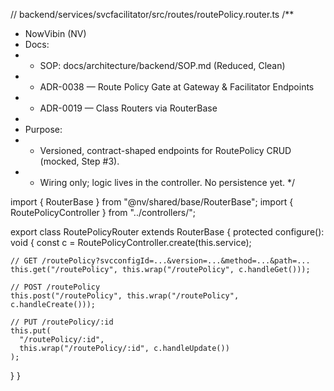 // backend/services/svcfacilitator/src/routes/routePolicy.router.ts
/**
 * NowVibin (NV)
 * Docs:
 * - SOP: docs/architecture/backend/SOP.md (Reduced, Clean)
 * - ADR-0038 — Route Policy Gate at Gateway & Facilitator Endpoints
 * - ADR-0019 — Class Routers via RouterBase
 *
 * Purpose:
 * - Versioned, contract-shaped endpoints for RoutePolicy CRUD (mocked, Step #3).
 * - Wiring only; logic lives in the controller. No persistence yet.
 */

import { RouterBase } from "@nv/shared/base/RouterBase";
import { RoutePolicyController } from "../controllers/";

export class RoutePolicyRouter extends RouterBase {
  protected configure(): void {
    const c = RoutePolicyController.create(this.service);

    // GET /routePolicy?svcconfigId=...&version=...&method=...&path=...
    this.get("/routePolicy", this.wrap("/routePolicy", c.handleGet()));

    // POST /routePolicy
    this.post("/routePolicy", this.wrap("/routePolicy", c.handleCreate()));

    // PUT /routePolicy/:id
    this.put(
      "/routePolicy/:id",
      this.wrap("/routePolicy/:id", c.handleUpdate())
    );
  }
}

